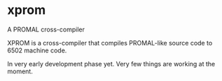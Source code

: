 # xprom
A PROMAL cross-compiler

XPROM is a cross-compiler that compiles PROMAL-like source code to 6502 machine code.

In very early development phase yet. Very few things are working at the moment.
